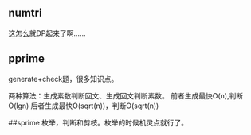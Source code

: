 ## numtri
这怎么就DP起来了啊……

## pprime
generate+check题，很多知识点。

两种算法：生成素数判断回文、生成回文判断素数。
前者生成最快O(n),判断O(lgn)
后者生成最快O(sqrt(n))，判断O(sqrt(n))

##sprime
枚举，判断和剪枝。枚举的时候机灵点就行了。